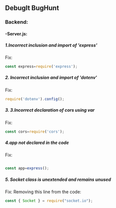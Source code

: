 ## DebugIt BugHunt
### Backend:
#### -Server.js:

##### 1.Incorrect inclusion and import of 'express'
Fix:
```js
const express=require('express');
```
##### 2. Incorrect inclusion and import of 'dotenv'
Fix:
```js
require('dotenv').config();
```
##### 3. 3.Incorrect declaration of cors using var
Fix:
```js
const cors=require('cors');
```
##### 4.app not declared in the code
Fix:
```js

const app=express();
```
##### 5. Socket class is unextended and remains unused
Fix:
Removing this line from the code:
```js
const { Socket } = require("socket.io");
```

